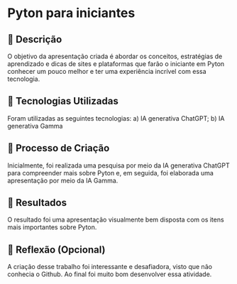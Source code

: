 # Pyton para iniciantes

## 📒 Descrição
O objetivo da apresentação criada é abordar os conceitos, estratégias de aprendizado e dicas de sites e plataformas que farão o iniciante em Pyton conhecer um pouco melhor e ter uma experiência incrível com essa tecnologia.

## 🤖 Tecnologias Utilizadas
Foram utilizadas as seguintes tecnologias:
a) IA generativa ChatGPT;
b) IA generativa Gamma

## 🧐 Processo de Criação
Inicialmente, foi realizada uma pesquisa por meio da IA generativa ChatGPT para compreender mais sobre Pyton e, em seguida, foi elaborada uma apresentação por meio da IA Gamma.

## 🚀 Resultados
O resultado foi uma apresentação visualmente bem disposta com os itens mais importantes sobre Pyton.

## 💭 Reflexão (Opcional)
A criação desse trabalho foi interessante e desafiadora, visto que não conhecia o Github. Ao final foi muito bom desenvolver essa atividade.



